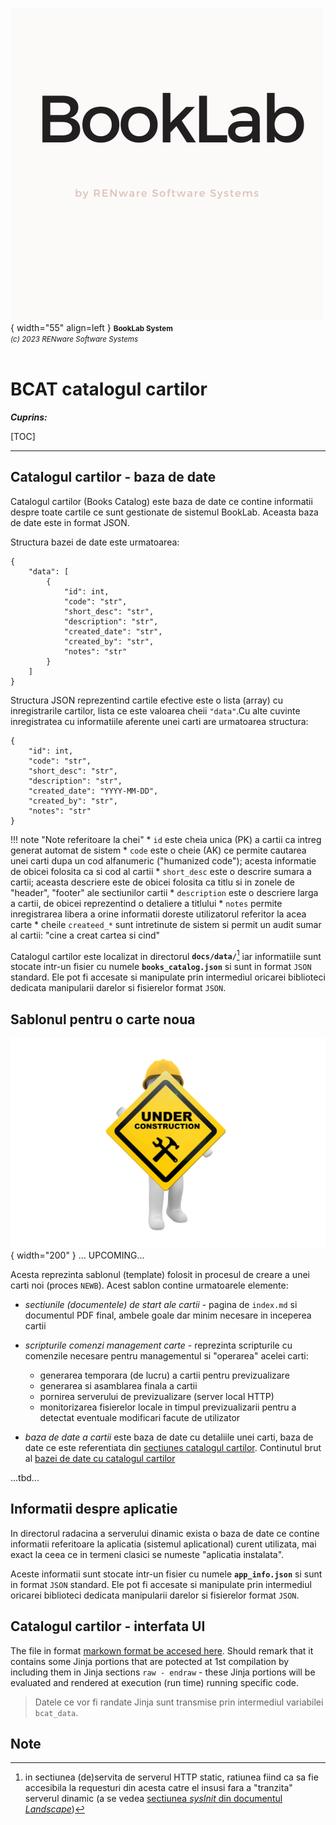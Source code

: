 ![booklab_logo](../pictures/booklab_logo.png){ width="55" align=left }
<small markdown>**BookLab System**<br>
*(c) 2023 RENware Software Systems*
</small><br><br>


# BCAT catalogul cartilor


***Cuprins:***

[TOC]

***



## Catalogul cartilor - baza de date

Catalogul cartilor (Books Catalog) este baza de date ce contine informatii despre toate cartile ce sunt gestionate de sistemul BookLab. Aceasta baza de date este in format JSON.

Structura bazei de date este urmatoarea:

```
{
    "data": [
        {
            "id": int,
            "code": "str",
            "short_desc": "str",
            "description": "str",
            "created_date": "str",
            "created_by": "str",
            "notes": "str"
        }
    ]
}
```

Structura JSON reprezentind cartile efective este o lista (array) cu inregistrarile cartilor, lista ce este valoarea cheii `"data"`.Cu alte cuvinte inregistratea cu informatiile aferente unei carti are urmatoarea structura:

```
{
    "id": int,
    "code": "str",
    "short_desc": "str",
    "description": "str",
    "created_date": "YYYY-MM-DD",
    "created_by": "str",
    "notes": "str"
}
```

!!! note "Note referitoare la chei"
    * `id` este cheia unica (PK) a cartii ca intreg generat automat de sistem
    * `code` este o cheie (AK) ce permite cautarea unei carti dupa un cod alfanumeric ("humanized code"); acesta informatie de obicei folosita ca si cod al cartii
    * `short_desc` este o descrire sumara a cartii; aceasta descriere este de obicei folosita ca titlu si in zonele de "header", "footer" ale sectiunilor cartii
    * `description` este o descriere larga a cartii, de obicei reprezentind o detaliere a titlului
    * `notes` permite inregistrarea libera a orine informatii doreste utilizatorul referitor la acea carte
    * cheile `createed_*` sunt intretinute de sistem si permit un audit sumar al cartii: "cine a creat cartea si cind"

Catalogul cartilor este localizat in directorul **`docs/data/`**[^1] iar informatiile sunt stocate intr-un fisier cu numele **`books_catalog.json`** si sunt in format `JSON` standard. Ele pot fi accesate si manipulate prin intermediul oricarei biblioteci dedicata manipularii darelor si fisierelor format `JSON`.




## Sablonul pentru o carte noua

<!-- #FIXME drop when finish --> 
![wip page](../pictures/under_maintenance.png){ width="200" } ... UPCOMING...

Acesta reprezinta sablonul (template) folosit in procesul de creare a unei carti noi (proces `NEWB`). Acest sablon contine urmatoarele elemente:

* *sectiunile (documentele) de start ale cartii* - pagina de `index.md` si documentul PDF final, ambele goale dar minim necesare in inceperea cartii

* *scripturile comenzi management carte* - reprezinta scripturile cu comenzile necesare pentru managementul si "operarea" acelei carti:
    * generarea temporara (de lucru) a cartii pentru previzualizare
    * generarea si asamblarea finala a cartii
    * pornirea serverului de previzualizare (server local HTTP)
    * monitorizarea fisierelor locale in timpul previzualizarii pentru a detectat eventuale modificari facute de utilizator

* *baza de date a cartii* este baza de date cu detaliile unei carti, baza de date ce este referentiata din [sectiunes catalogul cartilor](#catalogul-cartilor-baza-de-date). Continutul brut al [bazei de date cu catalogul cartilor](../data/books_catalog.json)



...tbd... <!-- #TODO continue with sections fro each item containing exact / concrete development level details -->





## Informatii despre aplicatie

In directorul radacina a serverului dinamic exista o baza de date ce contine informatii referitoare la aplicatia (sistemul aplicational) curent utilizata, mai exact la ceea ce in termeni clasici se numeste "aplicatia instalata".

Aceste informatii sunt stocate intr-un fisier cu numele **`app_info.json`** si sunt in format `JSON` standard. Ele pot fi accesate si manipulate prin intermediul oricarei biblioteci dedicata manipularii darelor si fisierelor format `JSON`.

<!-- #TODO... structura fisierului si key urile aferente, nume, tip, eventuale reguli -->




## Catalogul cartilor - interfata UI

The file in format [markown format be accesed here](../bcat/bcat.md). Should remark that it contains some Jinja portions that are potected at 1st compilation by including them in Jinja sections `raw - endraw` - these Jinja portions will be evaluated and rendered at execution (run time) running specific code.

>Datele ce vor fi randate Jinja sunt transmise prin intermediul variabilei `bcat_data`.







## Note

[^1]: in sectiunea (de)servita de serverul HTTP static, ratiunea fiind
ca sa fie accesibila la requesturi din acesta catre el insusi fara a "tranzita" serverul dinamic (a se vedea [sectiunea _sysInit_ din documentul _Landscape_](810.02-System_Landscape.md#sysinit-initializare-sistem))





